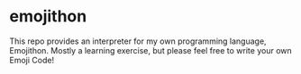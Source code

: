 # emojithon

This repo provides an interpreter for my own programming language, Emojithon. Mostly a learning exercise, but please feel free to write your own Emoji Code!
